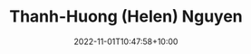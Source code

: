 ---
title: Thanh-Huong (Helen) Nguyen
date: 2022-11-01T10:47:58+10:00
image: "assets/img/team/guy-1-circ.png"
jobtitle: "Ivan Racheff Professor of CEE"
jobplace: "CEE, University of Illinois at Urbana-Champaign"
collaboration: External Researcher
linkedinurl: "https://www.linkedin.com/"
siteurl: "https://cee.illinois.edu/directory/profile/thn"
weight: 10
---